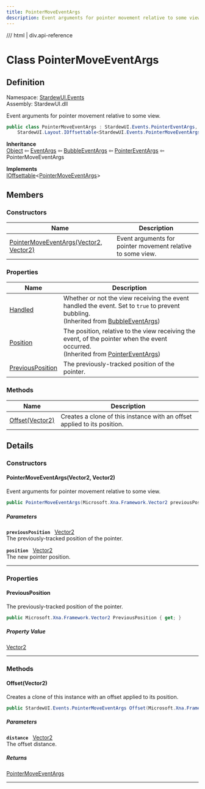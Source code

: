 ```yaml
---
title: PointerMoveEventArgs
description: Event arguments for pointer movement relative to some view.
---
```


<link rel="stylesheet" href="/StardewUI/stylesheets/reference.css" />

/// html | div.api-reference

# Class PointerMoveEventArgs

## Definition

<div class="api-definition" markdown>

Namespace: [StardewUI.Events](index.md)  
Assembly: StardewUI.dll  

</div>

Event arguments for pointer movement relative to some view.

```cs
public class PointerMoveEventArgs : StardewUI.Events.PointerEventArgs, 
    StardewUI.Layout.IOffsettable<StardewUI.Events.PointerMoveEventArgs>
```

**Inheritance**  
[Object](https://learn.microsoft.com/en-us/dotnet/api/system.object) ⇦ [EventArgs](https://learn.microsoft.com/en-us/dotnet/api/system.eventargs) ⇦ [BubbleEventArgs](bubbleeventargs.md) ⇦ [PointerEventArgs](pointereventargs.md) ⇦ PointerMoveEventArgs

**Implements**  
[IOffsettable](../layout/ioffsettable-1.md)<[PointerMoveEventArgs](pointermoveeventargs.md)>

## Members

### Constructors

 | Name | Description |
| --- | --- |
| [PointerMoveEventArgs(Vector2, Vector2)](#pointermoveeventargsvector2-vector2) | Event arguments for pointer movement relative to some view. | 

### Properties

 | Name | Description |
| --- | --- |
| [Handled](bubbleeventargs.md#handled) | Whether or not the view receiving the event handled the event. Set to `true` to prevent bubbling.<br><span class="muted" markdown>(Inherited from [BubbleEventArgs](bubbleeventargs.md))</span> | 
| [Position](pointereventargs.md#position) | The position, relative to the view receiving the event, of the pointer when the event occurred.<br><span class="muted" markdown>(Inherited from [PointerEventArgs](pointereventargs.md))</span> | 
| [PreviousPosition](#previousposition) | The previously-tracked position of the pointer. | 

### Methods

 | Name | Description |
| --- | --- |
| [Offset(Vector2)](#offsetvector2) | Creates a clone of this instance with an offset applied to its position. | 

## Details

### Constructors

#### PointerMoveEventArgs(Vector2, Vector2)

Event arguments for pointer movement relative to some view.

```cs
public PointerMoveEventArgs(Microsoft.Xna.Framework.Vector2 previousPosition, Microsoft.Xna.Framework.Vector2 position);
```

##### Parameters

**`previousPosition`** &nbsp; [Vector2](https://docs.monogame.net/api/Microsoft.Xna.Framework.Vector2.html)  
The previously-tracked position of the pointer.

**`position`** &nbsp; [Vector2](https://docs.monogame.net/api/Microsoft.Xna.Framework.Vector2.html)  
The new pointer position.

-----

### Properties

#### PreviousPosition

The previously-tracked position of the pointer.

```cs
public Microsoft.Xna.Framework.Vector2 PreviousPosition { get; }
```

##### Property Value

[Vector2](https://docs.monogame.net/api/Microsoft.Xna.Framework.Vector2.html)

-----

### Methods

#### Offset(Vector2)

Creates a clone of this instance with an offset applied to its position.

```cs
public StardewUI.Events.PointerMoveEventArgs Offset(Microsoft.Xna.Framework.Vector2 distance);
```

##### Parameters

**`distance`** &nbsp; [Vector2](https://docs.monogame.net/api/Microsoft.Xna.Framework.Vector2.html)  
The offset distance.

##### Returns

[PointerMoveEventArgs](pointermoveeventargs.md)

-----

